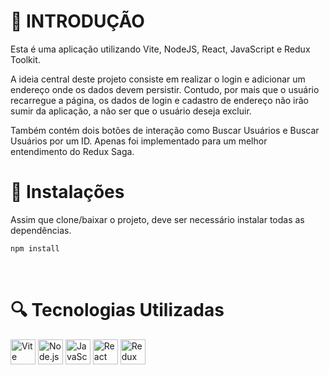# 📌 INTRODUÇÃO
Esta é uma aplicação utilizando Vite, NodeJS, React, JavaScript e Redux Toolkit.

A ideia central deste projeto consiste em realizar o login e adicionar um endereço onde os dados devem persistir. Contudo, por mais que o usuário recarregue a página, os dados de login e cadastro de endereço não irão sumir da aplicação, a não ser que o usuário deseja excluir.

Também contém dois botões de interação como Buscar Usuários e Buscar Usuários por um ID. Apenas foi implementado para um melhor entendimento do Redux Saga.

# 🔨 Instalações
Assim que clone/baixar o projeto, deve ser necessário instalar todas as dependências.

```bash
npm install
```
<br />

# 🔍 Tecnologias Utilizadas
<img src="https://cdn.simpleicons.org/vite/646CFF" alt="Vite" width="40" height="40"/>
<img src="https://cdn.simpleicons.org/node.js/339933" alt="Node.js" width="40" height="40"/>
<img src="https://cdn.simpleicons.org/javascript/F7DF1E" alt="JavaScript" width="40" height="40"/>
<img src="https://cdn.simpleicons.org/react/61DAFB" alt="React" width="40" height="40"/>
<img src="https://cdn.simpleicons.org/redux/764ABC" alt="Redux" width="40" height="40"/>

<br /> <br />
